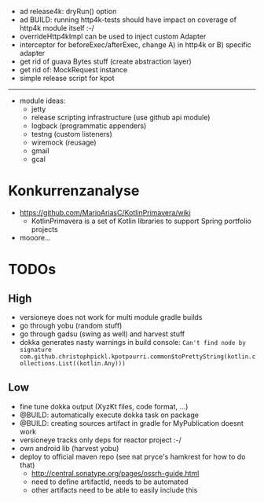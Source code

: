 

* ad release4k: dryRun() option
* ad BUILD: running http4k-tests should have impact on coverage of http4k module itself :-/
* overrideHttp4kImpl can be used to inject custom Adapter
* interceptor for beforeExec/afterExec, change A) in http4k or B) specific adapter
* get rid of guava Bytes stuff (create abstraction layer)
* get rid of: MockRequest instance
* simple release script for kpot

-------


* module ideas:
    * jetty
    * release scripting infrastructure (use github api module)
    * logback (programmatic appenders)
    * testng (custom listeners)
    * wiremock (reusage)
    * gmail
    * gcal

# Konkurrenzanalyse

* https://github.com/MarioAriasC/KotlinPrimavera/wiki
    * KotlinPrimavera is a set of Kotlin libraries to support Spring portfolio projects
* mooore...

# TODOs

## High

* versioneye does not work for multi module gradle builds
* go through yobu (random stuff)
* go through gadsu (swing as well) and harvest stuff
* dokka generates nasty warnings in build console: `Can't find node by signature com.github.christophpickl.kpotpourri.common$toPrettyString(kotlin.collections.List((kotlin.Any)))`

## Low

* fine tune dokka output (XyzKt files, code format, ...)
* @BUILD: automatically execute dokka task on package
* @BUILD: creating sources artifact in gradle for MyPublication doesnt work
* versioneye tracks only deps for reactor project :-/
* own android lib (harvest yobu)
* deploy to official maven repo (see nat pryce's hamkrest for how to do that)
    * http://central.sonatype.org/pages/ossrh-guide.html
    * need to define artifactId, needs to be automated
    * other artifacts need to be able to easily include this
